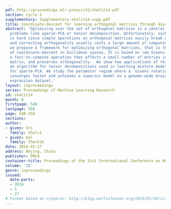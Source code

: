 ```yaml
---
pdf: http://proceedings.mlr.press/v32/shalit14.pdf
section: cycle-1
supplementary: Supplementary:shalit14-supp.pdf
title: Coordinate-descent for learning orthogonal matrices through Givens rotations
abstract: 'Optimizing over the set of orthogonal matrices is a central component in
  problems like sparse-PCA or tensor decomposition. Unfortunately, such optimization
  is hard since simple operations on orthogonal matrices easily break orthogonality,
  and correcting orthogonality usually costs a large amount of computation.  Here
  we propose a framework for optimizing orthogonal matrices, that is the parallel
  of coordinate-descent in Euclidean spaces. It is based on \em Givens-rotations,
  a fast-to-compute operation that affects a small number of entries in the learned
  matrix, and preserves orthogonality.  We show two applications of this approach:
  an algorithm for tensor decompositions used in learning mixture models, and an algorithm
  for sparse-PCA. We study the parameter regime where a  Givens rotation approach
  converges faster and achieves a superior model on a genome-wide brain-wide mRNA
  expression dataset.'
layout: inproceedings
series: Proceedings of Machine Learning Research
id: shalit14
month: 0
firstpage: 548
lastpage: 556
page: 548-556
sections: 
author:
- given: Uri
  family: Shalit
- given: Gal
  family: Chechik
date: 2014-01-27
address: Bejing, China
publisher: PMLR
container-title: Proceedings of the 31st International Conference on Machine Learning
volume: '32'
genre: inproceedings
issued:
  date-parts:
  - 2014
  - 1
  - 27
# Format based on citeproc: http://blog.martinfenner.org/2013/07/30/citeproc-yaml-for-bibliographies/
---
```

